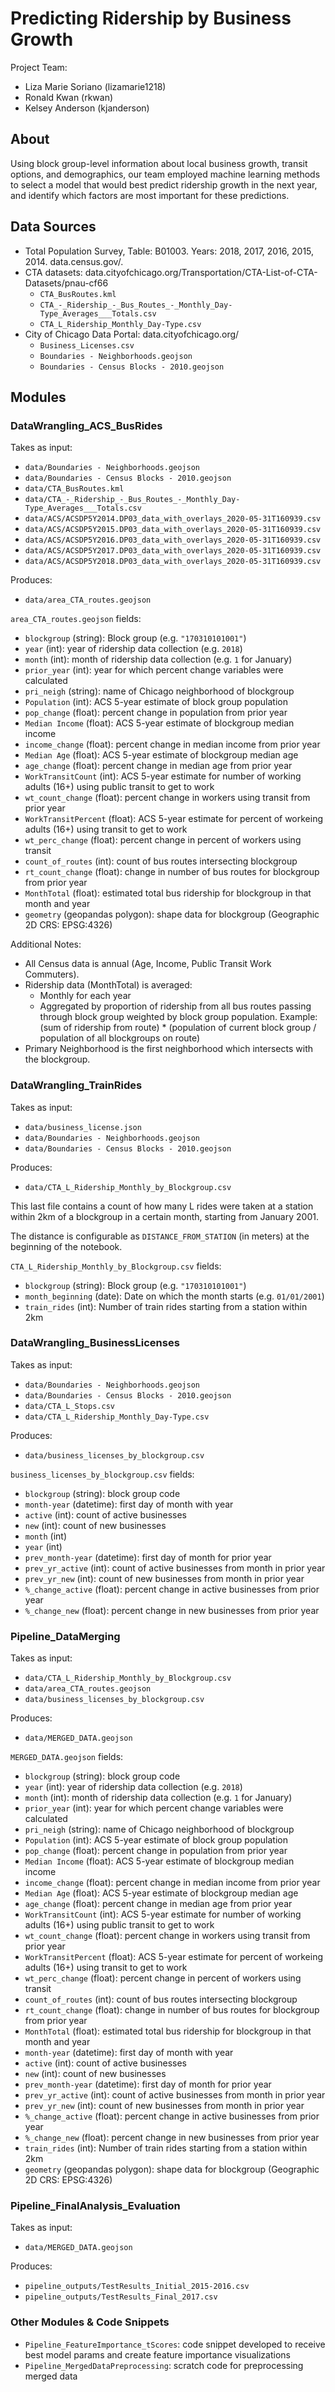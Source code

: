 # Predicting Ridership by Business Growth

Project Team:

* Liza Marie Soriano (lizamarie1218)
* Ronald Kwan (rkwan)
* Kelsey Anderson (kjanderson)


## About
Using block group-level information about local business growth,
transit options, and demographics, our team employed machine learning methods
to select a model that would best predict ridership growth in the next year,
and identify which factors are most important for these predictions. 


## Data Sources

- Total Population Survey, Table: B01003.
    Years: 2018, 2017, 2016, 2015, 2014. data.census.gov/.
- CTA datasets:
    data.cityofchicago.org/Transportation/CTA-List-of-CTA-Datasets/pnau-cf66
	- `CTA_BusRoutes.kml`
	- `CTA_-_Ridership_-_Bus_Routes_-_Monthly_Day-Type_Averages___Totals.csv`
	- `CTA_L_Ridership_Monthly_Day-Type.csv`
- City of Chicago Data Portal: data.cityofchicago.org/
	- `Business_Licenses.csv`
	- `Boundaries - Neighborhoods.geojson`
	- `Boundaries - Census Blocks - 2010.geojson`


## Modules
### DataWrangling_ACS_BusRides


Takes as input:

- `data/Boundaries - Neighborhoods.geojson`
- `data/Boundaries - Census Blocks - 2010.geojson`
- `data/CTA_BusRoutes.kml`
- `data/CTA_-_Ridership_-_Bus_Routes_-_Monthly_Day-Type_Averages___Totals.csv`
- `data/ACS/ACSDP5Y2014.DP03_data_with_overlays_2020-05-31T160939.csv`
- `data/ACS/ACSDP5Y2015.DP03_data_with_overlays_2020-05-31T160939.csv`
- `data/ACS/ACSDP5Y2016.DP03_data_with_overlays_2020-05-31T160939.csv`
- `data/ACS/ACSDP5Y2017.DP03_data_with_overlays_2020-05-31T160939.csv`
- `data/ACS/ACSDP5Y2018.DP03_data_with_overlays_2020-05-31T160939.csv`

Produces:

- `data/area_CTA_routes.geojson`


`area_CTA_routes.geojson` fields:

- `blockgroup` (string): Block group (e.g. `"170310101001"`)
- `year` (int): year of ridership data collection (e.g. `2018`)
- `month` (int): month of ridership data collection (e.g. `1` for January)
- `prior_year` (int): year for which percent change variables were calculated
- `pri_neigh` (string): name of Chicago neighborhood of blockgroup
- `Population` (int): ACS 5-year estimate of block group population
- `pop_change` (float): percent change in population from prior year
- `Median Income` (float): ACS 5-year estimate of blockgroup median income
- `income_change` (float): percent change in median income from prior year
- `Median Age` (float): ACS 5-year estimate of blockgroup median age
- `age_change` (float): percent change in median age from prior year
- `WorkTransitCount` (int): ACS 5-year estimate for number of working adults
    (16+) using public transit to get to work
- `wt_count_change` (float): percent change in workers using transit
    from prior year
- `WorkTransitPercent` (float): ACS 5-year estimate for percent of workeing
    adults (16+) using transit to get to work
- `wt_perc_change` (float): percent change in percent of workers using transit
- `count_of_routes` (int): count of bus routes intersecting blockgroup
- `rt_count_change` (float): change in number of bus routes for blockgroup
    from prior year
- `MonthTotal` (float): estimated total bus ridership for blockgroup in that
    month and year
- `geometry` (geopandas polygon): shape data for blockgroup
    (Geographic 2D CRS: EPSG:4326)


Additional Notes:
- All Census data is annual (Age, Income, Public Transit Work Commuters).
- Ridership data (MonthTotal) is averaged:
    - Monthly for each year
    - Aggregated by proportion of ridership from all bus routes
      passing through block group weighted by block group population.
      Example: (sum of ridership from route) * 
                (population of current block group / 
                            population of all blockgroups on route)
- Primary Neighborhood is the first neighborhood which intersects
      with the blockgroup.



### DataWrangling_TrainRides

Takes as input:

- `data/business_license.json`
- `data/Boundaries - Neighborhoods.geojson`
- `data/Boundaries - Census Blocks - 2010.geojson`

Produces:

- `data/CTA_L_Ridership_Monthly_by_Blockgroup.csv`

This last file contains a count of how many L rides were taken at a station
within 2km of a blockgroup in a certain month, starting from January 2001.

The distance is configurable as `DISTANCE_FROM_STATION` (in meters) at the
beginning of the notebook.

`CTA_L_Ridership_Monthly_by_Blockgroup.csv` fields:

- `blockgroup` (string): Block group (e.g. `"170310101001"`)
- `month_beginning` (date): Date on which the month starts (e.g. `01/01/2001`)
- `train_rides` (int): Number of train rides starting from a station within 2km



### DataWrangling_BusinessLicenses

Takes as input:

- `data/Boundaries - Neighborhoods.geojson`
- `data/Boundaries - Census Blocks - 2010.geojson`
- `data/CTA_L_Stops.csv`
- `data/CTA_L_Ridership_Monthly_Day-Type.csv`

Produces:

- `data/business_licenses_by_blockgroup.csv`


`business_licenses_by_blockgroup.csv` fields:
- `blockgroup` (string): block group code
- `month-year` (datetime): first day of month with year
- `active` (int): count of active businesses
- `new` (int): count of new businesses
- `month` (int)
- `year` (int)
- `prev_month-year` (datetime): first day of month for prior year
- `prev_yr_active` (int): count of active businesses from month in prior year
- `prev_yr_new` (int): count of new businesses from month in prior year
- `%_change_active` (float): percent change in active businesses from prior year
- `%_change_new` (float): percent change in new businesses from prior year



### Pipeline_DataMerging

Takes as input:

- `data/CTA_L_Ridership_Monthly_by_Blockgroup.csv`
- `data/area_CTA_routes.geojson`
- `data/business_licenses_by_blockgroup.csv`

Produces:

- `data/MERGED_DATA.geojson`


`MERGED_DATA.geojson` fields:
- `blockgroup` (string): block group code
- `year` (int): year of ridership data collection (e.g. `2018`)
- `month` (int): month of ridership data collection (e.g. `1` for January)
- `prior_year` (int): year for which percent change variables were calculated
- `pri_neigh` (string): name of Chicago neighborhood of blockgroup
- `Population` (int): ACS 5-year estimate of block group population
- `pop_change` (float): percent change in population from prior year
- `Median Income` (float): ACS 5-year estimate of blockgroup median income
- `income_change` (float): percent change in median income from prior year
- `Median Age` (float): ACS 5-year estimate of blockgroup median age
- `age_change` (float): percent change in median age from prior year
- `WorkTransitCount` (int): ACS 5-year estimate for number of working adults
    (16+) using public transit to get to work
- `wt_count_change` (float): percent change in workers using transit
    from prior year
- `WorkTransitPercent` (float): ACS 5-year estimate for percent of workeing
    adults (16+) using transit to get to work
- `wt_perc_change` (float): percent change in percent of workers using transit
- `count_of_routes` (int): count of bus routes intersecting blockgroup
- `rt_count_change` (float): change in number of bus routes for blockgroup
    from prior year
- `MonthTotal` (float): estimated total bus ridership for blockgroup in that
    month and year
- `month-year` (datetime): first day of month with year
- `active` (int): count of active businesses
- `new` (int): count of new businesses
- `prev_month-year` (datetime): first day of month for prior year
- `prev_yr_active` (int): count of active businesses from month in prior year
- `prev_yr_new` (int): count of new businesses from month in prior year
- `%_change_active` (float): percent change in active businesses from prior year
- `%_change_new` (float): percent change in new businesses from prior year
- `train_rides` (int): Number of train rides starting from a station within 2km
- `geometry` (geopandas polygon): shape data for blockgroup
    (Geographic 2D CRS: EPSG:4326)



### Pipeline_FinalAnalysis_Evaluation

Takes as input:

- `data/MERGED_DATA.geojson`

Produces:

- `pipeline_outputs/TestResults_Initial_2015-2016.csv`
- `pipeline_outputs/TestResults_Final_2017.csv`



### Other Modules & Code Snippets
- `Pipeline_FeatureImportance_tScores`: code snippet developed to receive
    best model params and create feature importance visualizations
- `Pipeline_MergedDataPreprocessing`: scratch code for preprocessing merged data
